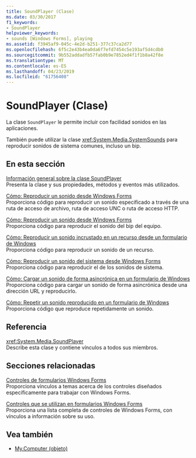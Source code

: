 ```yaml
---
title: SoundPlayer (Clase)
ms.date: 03/30/2017
f1_keywords:
- SoundPlayer
helpviewer_keywords:
- sounds [Windows Forms], playing
ms.assetid: f3945af9-045c-4e2d-b251-377c37ca2d77
ms.openlocfilehash: 6f5c2e43b4ea0da6f7efd7454c5e193af5d4cdb0
ms.sourcegitcommit: 9b552addadfb57fab0b9e7852ed4f1f1b8a42f8e
ms.translationtype: MT
ms.contentlocale: es-ES
ms.lasthandoff: 04/23/2019
ms.locfileid: "61756408"
---
```

# <a name="soundplayer-class"></a>SoundPlayer (Clase)
La clase `SoundPlayer` le permite incluir con facilidad sonidos en las aplicaciones.  
  
 También puede utilizar la clase <xref:System.Media.SystemSounds> para reproducir sonidos de sistema comunes, incluso un bip.   
  
## <a name="in-this-section"></a>En esta sección  
 [Información general sobre la clase SoundPlayer](soundplayer-class-overview.md)  
 Presenta la clase y sus propiedades, métodos y eventos más utilizados.  
  
 [Cómo: Reproducir un sonido desde Windows Forms](how-to-play-a-sound-from-a-windows-form.md)  
 Proporciona código para reproducir un sonido especificado a través de una ruta de acceso de archivo, ruta de acceso UNC o ruta de acceso HTTP.  
  
 [Cómo: Reproducir un sonido desde Windows Forms](how-to-play-a-beep-from-a-windows-form.md)  
 Proporciona código para reproducir el sonido del bip del equipo.  
  
 [Cómo: Reproducir un sonido incrustado en un recurso desde un formulario de Windows](how-to-play-a-sound-embedded-in-a-resource-from-a-windows-form.md)  
 Proporciona código para reproducir un sonido de un recurso.  
  
 [Cómo: Reproducir un sonido del sistema desde Windows Forms](how-to-play-a-system-sound-from-a-windows-form.md)  
 Proporciona código para reproducir el de los sonidos de sistema.  
  
 [Cómo: Cargar un sonido de forma asincrónica en un formulario de Windows](how-to-load-a-sound-asynchronously-within-a-windows-form.md)  
 Proporciona código para cargar un sonido de forma asincrónica desde una dirección URL y reproducirlo.  
  
 [Cómo: Repetir un sonido reproducido en un formulario de Windows](how-to-loop-a-sound-playing-on-a-windows-form.md)  
 Proporciona código que reproduce repetidamente un sonido.  
  
## <a name="reference"></a>Referencia  
 <xref:System.Media.SoundPlayer>  
 Describe esta clase y contiene vínculos a todos sus miembros.  
  
## <a name="related-sections"></a>Secciones relacionadas  
 [Controles de formularios Windows Forms](index.md)  
 Proporciona vínculos a temas acerca de los controles diseñados específicamente para trabajar con Windows Forms.  
  
 [Controles que se utilizan en formularios Windows Forms](controls-to-use-on-windows-forms.md)  
 Proporciona una lista completa de controles de Windows Forms, con vínculos a información sobre su uso.  
  
## <a name="see-also"></a>Vea también

- [My.Computer (objeto)](../../../visual-basic/language-reference/objects/my-computer-object.md)
